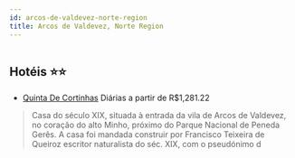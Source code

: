 ```yaml
---
id: arcos-de-valdevez-norte-region
title: Arcos de Valdevez, Norte Region
---
```


<center><img src="http://photos.hotelbeds.com/giata/21/219614/219614a_hb_a_003.jpg" alt="" /></center>


## Hotéis ⭐️⭐️

-    [Quinta De Cortinhas](https://www.hurb.com/aud/https://www.hurb.com/hoteis/arcos-de-valdevez/quinta-de-cortinhas-JNP-JP297605?cmp=18055) Diárias a partir de R$1,281.22
   > Casa do século XIX, situada à entrada da vila de Arcos de Valdevez, no coração do alto Minho, próximo do Parque Nacional de Peneda Gerês. A casa foi mandada construir por Francisco Teixeira de Queiroz   escritor naturalista do séc. XIX, com o pseudónimo d
